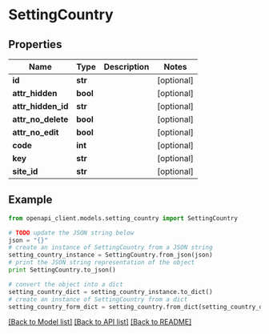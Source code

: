 # SettingCountry


## Properties

Name | Type | Description | Notes
------------ | ------------- | ------------- | -------------
**id** | **str** |  | [optional] 
**attr_hidden** | **bool** |  | [optional] 
**attr_hidden_id** | **str** |  | [optional] 
**attr_no_delete** | **bool** |  | [optional] 
**attr_no_edit** | **bool** |  | [optional] 
**code** | **int** |  | [optional] 
**key** | **str** |  | [optional] 
**site_id** | **str** |  | [optional] 

## Example

```python
from openapi_client.models.setting_country import SettingCountry

# TODO update the JSON string below
json = "{}"
# create an instance of SettingCountry from a JSON string
setting_country_instance = SettingCountry.from_json(json)
# print the JSON string representation of the object
print SettingCountry.to_json()

# convert the object into a dict
setting_country_dict = setting_country_instance.to_dict()
# create an instance of SettingCountry from a dict
setting_country_form_dict = setting_country.from_dict(setting_country_dict)
```
[[Back to Model list]](../README.md#documentation-for-models) [[Back to API list]](../README.md#documentation-for-api-endpoints) [[Back to README]](../README.md)



